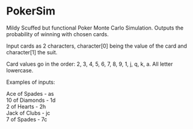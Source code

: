 # PokerSim
Mildy Scuffed but functional Poker Monte Carlo Simulation. Outputs the probability of winning with chosen cards.

Input cards as 2 characters, character[0] being the value of the card and character[1] the suit.

Card values go in the order: 2, 3, 4, 5, 6, 7, 8, 9, 1, j, q, k, a. All letter lowercase.

Examples of inputs:

Ace of Spades - as\
10 of Diamonds - 1d\
2 of Hearts - 2h\
Jack of Clubs - jc\
7 of Spades - 7c
